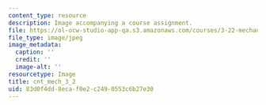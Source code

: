 ```yaml
---
content_type: resource
description: Image accompanying a course assignment.
file: https://ol-ocw-studio-app-qa.s3.amazonaws.com/courses/3-22-mechanical-behavior-of-materials-spring-2008/83d0f4dd8ecaf0e2c2490553c6b27e30_cnt_mech_3_2.jpg
file_type: image/jpeg
image_metadata:
  caption: ''
  credit: ''
  image-alt: ''
resourcetype: Image
title: cnt_mech_3_2
uid: 83d0f4dd-8eca-f0e2-c249-0553c6b27e30
---
```

